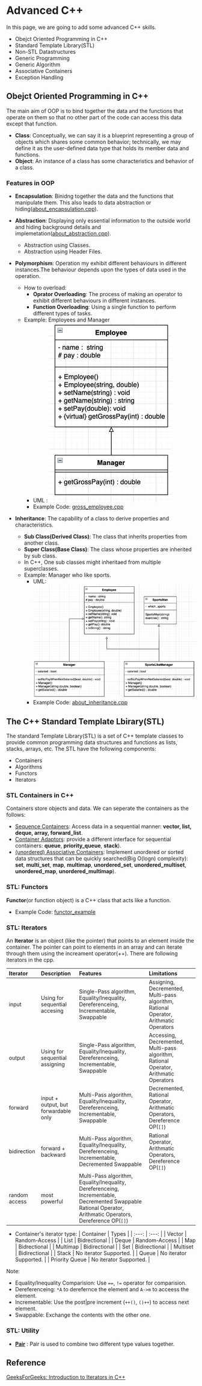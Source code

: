 # Advanced C++
In this page, we are going to add some advanced C++ skills. 
- Obejct Oriented Programming in C++
- Standard Template Library(STL)
- Non-STL Datastructures
- Generic Programming
- Generic Algorithm
- Associative Containers
- Exception Handling

## Obejct Oriented Programming in C++
The main aim of OOP is to bind together the data and the functions that operate on them so that no other part of the code can access this data except that function.

- __Class__: Conceptually, we can say it is a blueprint representing a group of objects which shares some common behavior; technically, we may define it as the user-defined data type that holds its member data and functions.
- __Object__: An instance of a class has some characteristics and behavior of a class.

### Features in OOP
- __Encapsulation__: Binidng together the data and the functions that manipulate them. This also leads to data abstraction or hiding([about_encapsulation.cpp](about_encapsulation.cpp)).
- __Abstraction__: Displaying only essential information to the outside world and hiding background details and implemetation([about_abstraction.cpp](about_abstraction.cpp)). 
    - Abstraction using Classes. 
    - Abstraction using Header Files.  
- __Polymorphism__: Operation my exhibit different behaviours in different instances.The behaviour depends upon the types of data used in the operation.
    - How to overload: 
        - __Oprator Overloading__: The process of making an operator to exhibit different behaviours in different instances.
        - __Function Overloading__: Using a single function to perform different types of tasks.
    - Example: Employees and Manager
        - UML : ![polymorphism_case1](polymorphism/emp_manager.png) 
        - Example Code: [gross_employee.cpp](polymorphism/about_polymorphism.cpp)
        

- __Inheritance__: The capability of a class to derive properties and characteristics. 
    - __Sub Class(Derived Class)__: The class that inherits properties from another class.
    - __Super Class(Base Class)__: The class whose properties are inherited by sub class.
    - In C++, One sub classes might inheritaed from multiple superclasses.
    - Example: Manager who like sports.
        - UML: ![inheritance](inheritance/inheritance.png)
        - Example Code: [about_inheritance.cpp](inheritance/about_inheritance.cpp)

## The C++ Standard Template Lbirary(STL)
The standard Template Library(STL) is a set of C++ template classes to provide common programming data structures and functions as lists, stacks, arrays, etc. The STL have the following components: 
 - Containers
 - Algorithms
 - Functors
 - Iterators

### STL Containers in C++
Containers store objects and data. We can seperate the containers as the follows:
- [Sequence Containers](stl/containers/sequence_containers/README.md): Access data in a sequential manner: __vector, list, deque, array, forward_list__.
- [Container Adaptors](stl/containers/container_adapters/README.md): provide a different interface for sequential containers: __queue__, __priority_queue__, __stack__).
- [ (unordered) Associative Containers](stl/containers/associative_containers/README.md): Implement unordered or sorted data structures that can be quickly searched(Big O(logn) complexity): __set__, __multi_set__, __map__, __multimap__, __unordered_set__, __unordered_multiset__, __unordered_map__, __unordered_multimap__).

### STL: Functors
__Functor__(or function object) is a C++ class that acts like a function.
- Example Code: [functor_example](stl/example_code/functor_example.cpp)

### STL: Iterators
An __Iterator__ is an object (like the pointer) that points to an element inside the container. The pointer can point to elements in an array and can iterate through them using the increament operator(++). There are following iterators in the cpp.

| Iterator      | Description                           | Features                                                                                          | Limitations                                                                           | 
|:---           |:---                                   | :---                                                                                              |:---                                                                                   |
|input          | Using for sequential accesing         | Single-Pass algorithm, Equality/Inequality, Dereferenceing, Incrementable, Swappable              | Assigning, Decremented, Multi-pass algorithm, Rational Operator, Arithmatic Operators |
|output         | Using for sequential assigning        | Single-Pass algorithm, Equality/Inequality, Dereferenceing, Incrementable, Swappable              | Accessing, Decremented, Multi-pass algorithm, Rational Operator, Arithmatic Operators |
|forward        | input + output, but forwardable only  | Multi-Pass algorithm, Equality/Inequality,  Dereferenceing, Incrementable, Swappable              | Decremented, Rational Operator, Arithmatic Operators, Dereference OP(`[]`)            |
|bidirection    | forward + backward                    | Multi-Pass algorithm, Equality/Inequality,  Dereferenceing, Incrementable, Decremented Swappable  | Rational Operator, Arithmatic Operators, Dereference OP(`[]`)                         |
|random access  | most powerful                         | Multi-Pass algorithm, Equality/Inequality,  Dereferenceing, Incrementable, Decremented Swappable   Rational Operator, Arithmatic Operators, Dereference OP(`[]`)                         ||


- Container's iterator type:
    |  Container        | Types                     |
    |  :---:            | :---:                     |
    |  Vector           | Random-Access             |
    |  List             | Bidrectional              |
    |  Deque            | Random-Access             |
    |  Map              | Bidrectional              |
    |  Multimap         | Bidirectional             |
    |  Set              | Bidirectional             |
    |  Multiset         | Bidirectional             |
    |  Stack            | No iterator Supported.    |
    |  Queue            | No iterator Supported.    |
    | Priority Queue    | No iterator Supported.    |


Note:
- Equality/Inequality Comparision: Use `==`, `!=` operator for comparision.
- Dereferenceing: `*A` to derefernce the element  and `A->m` to acceess the element. 
- Incrementable:  Use the post|pre increment (`++()`, `()++`) to access next element. 
- Swappable: Exchange the contents with the other one.

### STL: Utility
- [__Pair__](stl/containers/pair/README.md) : Pair is used to combine two different type values together. 

## Reference
[GeeksForGeeks: Introduction to Iterators in C++](https://www.geeksforgeeks.org/introduction-iterators-c/)